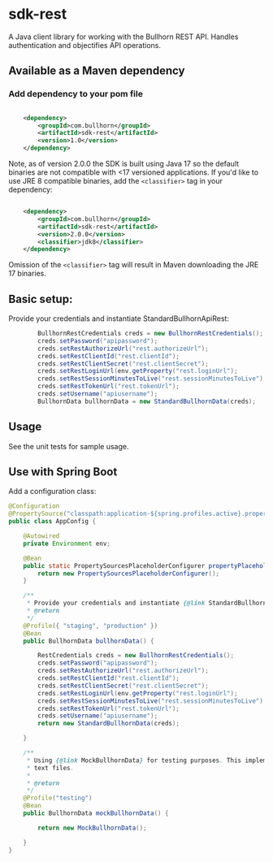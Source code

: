 # sdk-rest
A Java client library for working with the Bullhorn REST API. Handles authentication and objectifies API operations.

## Available as a Maven dependency

### Add dependency to your pom file

```xml

	<dependency>
		<groupId>com.bullhorn</groupId>
		<artifactId>sdk-rest</artifactId>
		<version>1.0</version>
	</dependency>
```
Note, as of version 2.0.0 the SDK is built using Java 17 so the default binaries are not compatible with <17 versioned applications.
If you'd like to use JRE 8 compatible binaries, add the `<classifier>` tag in your dependency:

```xml

	<dependency>
		<groupId>com.bullhorn</groupId>
		<artifactId>sdk-rest</artifactId>
		<version>2.0.0</version>
        <classifier>jdk8</classifier>
	</dependency>
```

Omission of the `<classifier>` tag will result in Maven downloading the JRE 17 binaries.

## Basic setup:

Provide your credentials and instantiate StandardBullhornApiRest:
```java
        BullhornRestCredentials creds = new BullhornRestCredentials();
		creds.setPassword("apipassword");
		creds.setRestAuthorizeUrl("rest.authorizeUrl");
		creds.setRestClientId("rest.clientId");
		creds.setRestClientSecret("rest.clientSecret");
		creds.setRestLoginUrl(env.getProperty("rest.loginUrl");
		creds.setRestSessionMinutesToLive("rest.sessionMinutesToLive");
		creds.setRestTokenUrl("rest.tokenUrl");
		creds.setUsername("apiusername");
		BullhornData bullhornData = new StandardBullhornData(creds);
```


## Usage

See the unit tests for sample usage.

## Use with Spring Boot

Add a configuration class:
```java
@Configuration
@PropertySource("classpath:application-${spring.profiles.active}.properties")
public class AppConfig {

	@Autowired
	private Environment env;

	@Bean
	public static PropertySourcesPlaceholderConfigurer propertyPlaceholderConfigurer() {
		return new PropertySourcesPlaceholderConfigurer();
	}

	/**
	 * Provide your credentials and instantiate {@link StandardBullhornData} with those.
	 * @return
	 */
	@Profile({ "staging", "production" })
	@Bean
	public BullhornData bullhornData() {

		RestCredentials creds = new BullhornRestCredentials();
        creds.setPassword("apipassword");
        creds.setRestAuthorizeUrl("rest.authorizeUrl");
        creds.setRestClientId("rest.clientId");
        creds.setRestClientSecret("rest.clientSecret");
        creds.setRestLoginUrl(env.getProperty("rest.loginUrl");
        creds.setRestSessionMinutesToLive("rest.sessionMinutesToLive");
        creds.setRestTokenUrl("rest.tokenUrl");
        creds.setUsername("apiusername");
		return new StandardBullhornData(creds);

	}

	/**
	 * Using {@link MockBullhornData} for testing purposes. This implementation of {@link BullhornData} uses test data stored in local
	 * text files.
	 * 
	 * @return
	 */
	@Profile("testing")
	@Bean
	public BullhornData mockBullhornData() {

		return new MockBullhornData();

	}
}
```

